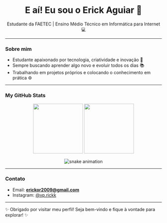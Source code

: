 <h1 align="center">E aí! Eu sou o Erick Aguiar 👋</h1>

<p align="center">
  Estudante da FAETEC | Ensino Médio Técnico em Informática para Internet 💻
</p>

---

### Sobre mim

- Estudante apaixonado por tecnologia, criatividade e inovação 🚀  
- Sempre buscando aprender algo novo e evoluir todos os dias 📚  
- Trabalhando em projetos próprios e colocando o conhecimento em prática ⚙️

---

### My GitHub Stats 

<p align="center">
  <img height="160em" src="https://github-readme-stats.vercel.app/api?username=Erick9s&show_icons=true&title_color=ff0000&text_color=ffffff&icon_color=ff0000&bg_color=000000&border_color=ff0000"/>
  <img height="160em" src="https://github-readme-stats.vercel.app/api/top-langs/?username=Erick9s&layout=compact&title_color=ff0000&text_color=ffffff&bg_color=000000&border_color=ff0000"/>
</p>

<p align="center">
  <img src="https://raw.githubusercontent.com/Erick9s/Erick9s/output/github-contribution-grid-snake.svg" alt="snake animation"/>
</p>

---

### Contato

- Email: **erickor2009@gmail.com**  
- Instagram: [@vp.rickk](https://instagram.com/vp.rickk)

---

✨ Obrigado por visitar meu perfil! Seja bem-vindo e fique à vontade para explorar! ✨
